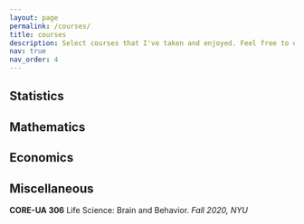 ```yaml
---
layout: page
permalink: /courses/
title: courses
description: Select courses that I've taken and enjoyed. Feel free to use my notes as references! 
nav: true
nav_order: 4
---
```


## Statistics 

## Mathematics 

## Economics

## Miscellaneous
**CORE-UA 306** Life Science: Brain and Behavior. *Fall 2020, NYU*
